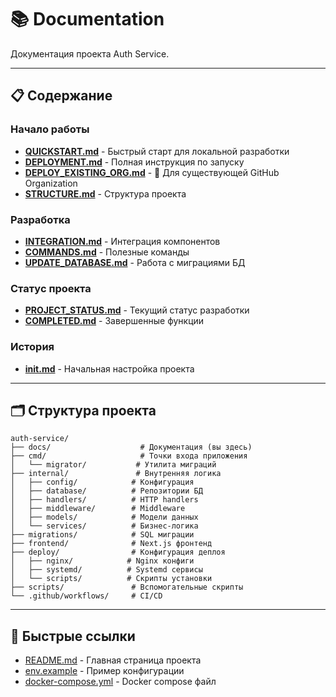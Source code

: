 # 📚 Documentation

Документация проекта Auth Service.

---

## 📋 Содержание

### Начало работы

- **[QUICKSTART.md](./QUICKSTART.md)** - Быстрый старт для локальной разработки
- **[DEPLOYMENT.md](./DEPLOYMENT.md)** - Полная инструкция по запуску
- **[DEPLOY_EXISTING_ORG.md](./DEPLOY_EXISTING_ORG.md)** - 🔄 Для существующей GitHub Organization
- **[STRUCTURE.md](./STRUCTURE.md)** - Структура проекта

### Разработка

- **[INTEGRATION.md](./INTEGRATION.md)** - Интеграция компонентов
- **[COMMANDS.md](./COMMANDS.md)** - Полезные команды
- **[UPDATE_DATABASE.md](./UPDATE_DATABASE.md)** - Работа с миграциями БД

### Статус проекта

- **[PROJECT_STATUS.md](./PROJECT_STATUS.md)** - Текущий статус разработки
- **[COMPLETED.md](./COMPLETED.md)** - Завершенные функции

### История

- **[init.md](./init.md)** - Начальная настройка проекта

---

## 🗂️ Структура проекта

```
auth-service/
├── docs/                    # Документация (вы здесь)
├── cmd/                     # Точки входа приложения
│   └── migrator/           # Утилита миграций
├── internal/               # Внутренняя логика
│   ├── config/            # Конфигурация
│   ├── database/          # Репозитории БД
│   ├── handlers/          # HTTP handlers
│   ├── middleware/        # Middleware
│   ├── models/            # Модели данных
│   └── services/          # Бизнес-логика
├── migrations/            # SQL миграции
├── frontend/              # Next.js фронтенд
├── deploy/                # Конфигурация деплоя
│   ├── nginx/            # Nginx конфиги
│   ├── systemd/          # Systemd сервисы
│   └── scripts/          # Скрипты установки
├── scripts/               # Вспомогательные скрипты
└── .github/workflows/     # CI/CD

```

---

## 🚀 Быстрые ссылки

- [README.md](../README.md) - Главная страница проекта
- [env.example](../env.example) - Пример конфигурации
- [docker-compose.yml](../docker-compose.yml) - Docker compose файл
